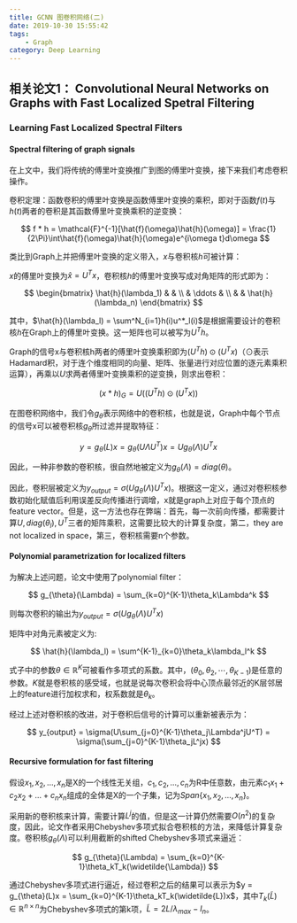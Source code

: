```yaml
---
title: GCNN 图卷积网络(二) 
date: 2019-10-30 15:55:42
tags:
    - Graph
category: Deep Learning
---
```


## 相关论文1： Convolutional Neural Networks on Graphs with Fast Localized Spetral Filtering

### Learning Fast Localized Spectral Filters

#### Spectral filtering of graph signals

在上文中，我们将传统的傅里叶变换推广到图的傅里叶变换，接下来我们考虑卷积操作。

<!--more-->

卷积定理：函数卷积的傅里叶变换是函数傅里叶变换的乘积，即对于函数$f(t)$与$h(t)$两者的卷积是其函数傅里叶变换乘积的逆变换：

$$
f * h = \mathcal{F}^{-1}[\hat{f}(\omega)\hat{h}(\omega)] = \frac{1}{2\Pi}\int\hat{f}(\omega)\hat{h}(\omega)e^{i\omega t}d\omega
$$

类比到Graph上并把傅里叶变换的定义带入，$x$与卷积核$h$可被计算：

$x$的傅里叶变换为$\hat{x} = U^Tx$，卷积核$h$的傅里叶变换写成对角矩阵的形式即为：

$$
\begin{bmatrix}
    \hat{h}(\lambda_1) & & \\
    & \ddots & \\
    & & \hat{h}(\lambda_n)
\end{bmatrix}
$$

其中，$\hat{h}(\lambda_l) = \sum^N_{i=1}h(i)u^*_l(i)$是根据需要设计的卷积核$h$在Graph上的傅里叶变换。这一矩阵也可以被写为$U^Th$。

Graph的信号x与卷积核h两者的傅里叶变换乘积即为$(U^Th)\odot(U^Tx)$（$\odot$表示Hadamard积，对于连个维度相同的向量、矩阵、张量进行对应位置的逐元素乘积运算），再乘以$U$求两者傅里叶变换乘积的逆变换，则求出卷积：

$$
(x * h)_G = U((U^Th)\odot(U^Tx))
$$

在图卷积网络中，我们令$g_{\theta}$表示网络中的卷积核，也就是说，Graph中每个节点的信号x可以被卷积核$g_{\theta}$所过滤并提取特征：

$$
y = g_{\theta}(L)x = g_{\theta}(U\Lambda U^T)x = Ug_{\theta}(\Lambda)U^Tx
$$

因此，一种非参数的卷积核，很自然地被定义为$g_{\theta}(\Lambda) = diag(\theta)$。

因此，卷积层被定义为$y_{output} = \sigma(Ug_{\theta}(\Lambda)U^Tx)$。根据这一定义，通过对卷积核参数初始化赋值后利用误差反向传播进行调增，x就是graph上对应于每个顶点的feature vector。但是，这一方法也存在弊端：首先，每一次前向传播，都需要计算$U, diag(\theta_l), U^T$三者的矩阵乘积，这需要比较大的计算复杂度，第二，they are not localized in space，第三，卷积核需要n个参数。

#### Polynomial parametrization for localized filters

为解决上述问题，论文中使用了polynomial filter：

$$
g_{\theta}(\Lambda) = \sum_{k=0}^{K-1}\theta_k\Lambda^k
$$

则每次卷积的输出为$y_{output} = \sigma(Ug_{\theta}(\Lambda)U^Tx)$

矩阵中对角元素被定义为:

$$
\hat{h}(\lambda_l) = \sum^{K-1}_{k=0}\theta_k\lambda_l^k
$$

式子中的参数$\theta \in \mathbb{R}^{K}$可被看作多项式的系数。其中，$(\theta_0, \theta_2, \cdots, \theta_{K-1})$是任意的参数。$K$就是卷积核的感受域，也就是说每次卷积会将中心顶点最邻近的K层邻居上的feature进行加权求和，权系数就是$\theta_k$。

经过上述对卷积核的改进，对于卷积后信号的计算可以重新被表示为：

$$
y_{output} = \sigma(U\sum_{j=0}^{K-1}\theta_j\Lambda^jU^T) = \sigma(\sum_{j=0}^{K-1}\theta_jL^jx)
$$

#### Recursive formulation for fast filtering

假设$x_1, x_2, \dots, x_n$是X的一个线性无关组，$c_1, c_2, \dots, c_n$为R中任意数，由元素$c_1x_1+c_2x_2+\dots+c_nx_n$组成的全体是X的一个子集，记为$Span\{x_1, x_2,\dots,x_n\}$。

采用新的卷积核来计算，需要计算$L^j$的值，但是这一计算仍然需要$O(n^2)$的复杂度，因此，论文作者采用Chebyshev多项式拟合卷积核的方法，来降低计算复杂度。卷积核$g_{\theta}(\Lambda)$可以利用截断的shifted Chebyshev多项式来逼近：

$$
g_{\theta}(\Lambda) = \sum_{k=0}^{K-1}\theta_kT_k(\widetilde{\Lambda})
$$

通过Chebyshev多项式进行逼近，经过卷积之后的结果可以表示为$y = g_{\theta}(L)x = \sum_{k=0}^{K-1}\theta_kT_k(\widetilde{L})x$，其中$T_k(\widetilde{L}) \in \mathbb{R}^{n \times n}$为Chebyshev多项式的第k项，$\widetilde{L} = 2L/\lambda_{max} - I_n$。